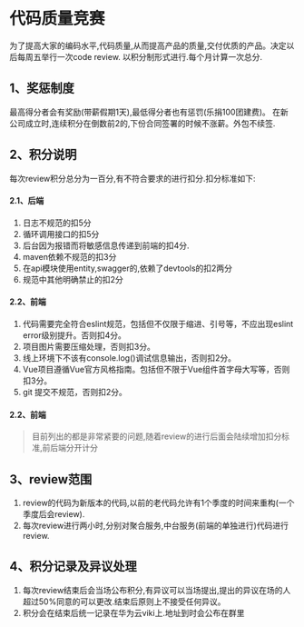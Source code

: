 # 代码质量竞赛

为了提高大家的编码水平,代码质量,从而提高产品的质量,交付优质的产品。决定以后每周五举行一次code review.
以积分制形式进行.每个月计算一次总分.

## 1、奖惩制度
最高得分者会有奖励(带薪假期1天),最低得分者也有惩罚(乐捐100团建费)。
在新公司成立时,连续积分在倒数前2的,下份合同签署的时候不涨薪。外包不续签.

## 2、积分说明

每次review积分总分为一百分,有不符合要求的进行扣分.扣分标准如下:

#### 2.1、后端

1. 日志不规范的扣5分
1. 循环调用接口的扣5分
1. 后台因为报错而将敏感信息传递到前端的扣4分.
1. maven依赖不规范的扣3分
1. 在api模块使用entity,swagger的,依赖了devtools的扣2两分
1. 规范中其他明确禁止的扣2分

#### 2.2、前端

1. 代码需要完全符合eslint规范，包括但不仅限于缩进、引号等，不应出现eslint error级别提升。否则扣4分。
2. 项目图片需要压缩处理，否则扣3分。
3. 线上环境下不该有console.log()调试信息输出，否则扣2分。
4. Vue项目遵循Vue官方风格指南。包括但不限于Vue组件首字母大写等，否则扣3分。
5. git 提交不规范，否则扣2分。

#### 2.2、前端



> 目前列出的都是非常紧要的问题,随着review的进行后面会陆续增加扣分标准,前后端分开计分

## 3、review范围

1. review的代码为新版本的代码,以前的老代码允许有1个季度的时间来重构(一个季度后会review).
2. 每次review进行两小时,分别对聚合服务,中台服务(前端的单独进行)代码进行review.

## 4、积分记录及异议处理

1. 每次review结束后会当场公布积分,有异议可以当场提出,提出的异议在场的人超过50%同意的可以更改.结束后原则上不接受任何异议。
2. 积分会在结束后统一记录在华为云viki上.地址到时会公布在群里
                                                                                                                        